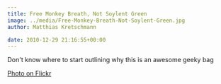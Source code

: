 ```yaml
---
title: Free Monkey Breath, Not Soylent Green
image: ../media/Free-Monkey-Breath-Not-Soylent-Green.jpg
author: Matthias Kretschmann

date: 2010-12-29 21:16:55+00:00
---
```


Don't know where to start outlining why this is an awesome geeky bag

[Photo on Flickr](http://www.flickr.com/photos/krema/5342064578)
